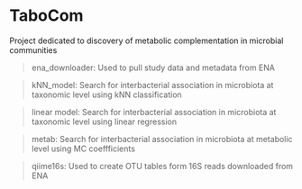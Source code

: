 # TaboCom
Project dedicated to discovery of metabolic complementation in microbial communities

> ena_downloader:
Used to pull study data and metadata from ENA

> kNN_model:
Search for interbacterial association in microbiota at taxonomic level using kNN classification

> linear model:
Search for interbacterial association in microbiota at taxonomic level using linear regression

> metab:
Search for interbacterial association in microbiota at metabolic level using MC coeffficients

> qiime16s:
Used to create OTU tables form 16S reads downloaded from ENA